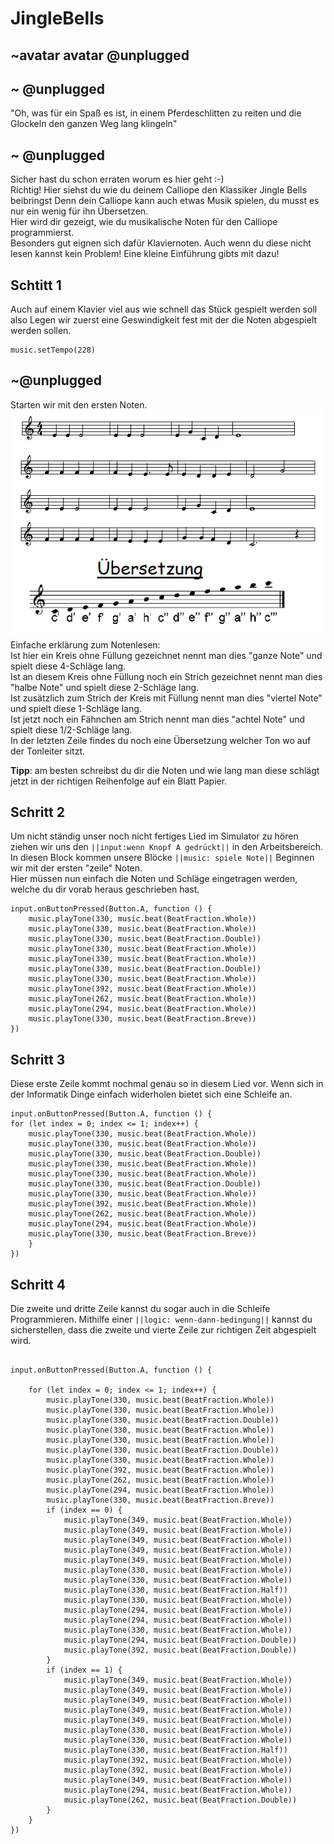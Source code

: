 # JingleBells
## ~avatar avatar @unplugged


## ~ @unplugged

"Oh, was für ein Spaß es ist, in einem Pferdeschlitten zu reiten und die Glockeln den ganzen Weg lang klingeln"

## ~ @unplugged
Sicher hast du schon erraten worum es hier geht :-) <br>
Richtig! Hier siehst du wie du deinem Calliope den Klassiker Jingle Bells beibringst
Denn dein Calliope kann auch etwas Musik spielen, du musst es nur ein wenig für ihn Übersetzen. <br>
Hier wird dir gezeigt, wie du musikalische Noten für den Calliope programmierst. <br>
Besonders gut eignen sich dafür Klaviernoten. Auch wenn du diese nicht lesen kannst kein Problem! Eine kleine Einführung gibts mit dazu! 

## Schtitt 1
Auch auf einem Klavier viel aus wie schnell das Stück gespielt werden soll also Legen wir zuerst eine Geswindigkeit fest mit der die Noten abgespielt werden sollen. 
```blocks
music.setTempo(228)
```
## ~@unplugged 
Starten wir mit den ersten Noten. <br>
![Noten](https://github.com/r00b1nh00d/Jinglebells/blob/master/JingleBellsNoten.png?raw=true)
Einfache erklärung zum Notenlesen: <br>
Ist hier ein Kreis ohne Füllung gezeichnet nennt man dies "ganze Note" und spielt diese 4-Schläge lang. <br>
Ist an diesem Kreis ohne Füllung noch ein Strich gezeichnet nennt man dies "halbe Note" und spielt diese 2-Schläge lang. <br>
Ist zusätzlich zum Strich der Kreis mit Füllung  nennt man dies "viertel Note" und spielt diese 1-Schläge lang. <br>
Ist jetzt noch ein Fähnchen am Strich nennt man dies "achtel Note" und spielt diese 1/2-Schläge lang. <br>
In der letzten Zeile findes du noch eine Übersetzung welcher Ton wo auf der Tonleiter sitzt. <br>

**Tipp**: am besten schreibst du dir die Noten und wie lang man diese schlägt jetzt in der richtigen Reihenfolge auf ein Blatt Papier.

## Schritt 2 
Um nicht ständig unser noch nicht fertiges Lied im Simulator zu hören ziehen wir uns den ``||input:wenn Knopf A gedrückt||`` in den Arbeitsbereich. <br>
In diesen Block kommen unsere Blöcke ``||music: spiele Note||``
Beginnen wir mit der ersten "zeile" Noten. <br>
Hier müssen nun einfach die Noten und Schläge eingetragen werden, welche du dir vorab heraus geschrieben hast. <br>
```blocks
input.onButtonPressed(Button.A, function () {
    music.playTone(330, music.beat(BeatFraction.Whole))
    music.playTone(330, music.beat(BeatFraction.Whole))
    music.playTone(330, music.beat(BeatFraction.Double))
    music.playTone(330, music.beat(BeatFraction.Whole))
    music.playTone(330, music.beat(BeatFraction.Whole))
    music.playTone(330, music.beat(BeatFraction.Double))
    music.playTone(330, music.beat(BeatFraction.Whole))
    music.playTone(392, music.beat(BeatFraction.Whole))
    music.playTone(262, music.beat(BeatFraction.Whole))
    music.playTone(294, music.beat(BeatFraction.Whole))
    music.playTone(330, music.beat(BeatFraction.Breve))
})
```


## Schritt 3 
Diese erste Zeile kommt nochmal genau so in diesem Lied vor. Wenn sich in der Informatik Dinge einfach widerholen bietet sich eine Schleife an.

```blocks
input.onButtonPressed(Button.A, function () {
for (let index = 0; index <= 1; index++) {
    music.playTone(330, music.beat(BeatFraction.Whole))
    music.playTone(330, music.beat(BeatFraction.Whole))
    music.playTone(330, music.beat(BeatFraction.Double))
    music.playTone(330, music.beat(BeatFraction.Whole))
    music.playTone(330, music.beat(BeatFraction.Whole))
    music.playTone(330, music.beat(BeatFraction.Double))
    music.playTone(330, music.beat(BeatFraction.Whole))
    music.playTone(392, music.beat(BeatFraction.Whole))
    music.playTone(262, music.beat(BeatFraction.Whole))
    music.playTone(294, music.beat(BeatFraction.Whole))
    music.playTone(330, music.beat(BeatFraction.Breve))
    }
})
```
## Schritt 4
Die zweite und dritte Zeile kannst du sogar auch in die Schleife Programmieren. Mithilfe einer ``||logic: wenn-dann-bedingung||`` kannst du sicherstellen, dass die zweite und vierte Zeile zur richtigen Zeit abgespielt wird.
```blocks

input.onButtonPressed(Button.A, function () {
   
    for (let index = 0; index <= 1; index++) {
        music.playTone(330, music.beat(BeatFraction.Whole))
        music.playTone(330, music.beat(BeatFraction.Whole))
        music.playTone(330, music.beat(BeatFraction.Double))
        music.playTone(330, music.beat(BeatFraction.Whole))
        music.playTone(330, music.beat(BeatFraction.Whole))
        music.playTone(330, music.beat(BeatFraction.Double))
        music.playTone(330, music.beat(BeatFraction.Whole))
        music.playTone(392, music.beat(BeatFraction.Whole))
        music.playTone(262, music.beat(BeatFraction.Whole))
        music.playTone(294, music.beat(BeatFraction.Whole))
        music.playTone(330, music.beat(BeatFraction.Breve))
        if (index == 0) {
            music.playTone(349, music.beat(BeatFraction.Whole))
            music.playTone(349, music.beat(BeatFraction.Whole))
            music.playTone(349, music.beat(BeatFraction.Whole))
            music.playTone(349, music.beat(BeatFraction.Whole))
            music.playTone(349, music.beat(BeatFraction.Whole))
            music.playTone(330, music.beat(BeatFraction.Whole))
            music.playTone(330, music.beat(BeatFraction.Whole))
            music.playTone(330, music.beat(BeatFraction.Half))
            music.playTone(330, music.beat(BeatFraction.Whole))
            music.playTone(294, music.beat(BeatFraction.Whole))
            music.playTone(294, music.beat(BeatFraction.Whole))
            music.playTone(330, music.beat(BeatFraction.Whole))
            music.playTone(294, music.beat(BeatFraction.Double))
            music.playTone(392, music.beat(BeatFraction.Double))
        }
        if (index == 1) {
            music.playTone(349, music.beat(BeatFraction.Whole))
            music.playTone(349, music.beat(BeatFraction.Whole))
            music.playTone(349, music.beat(BeatFraction.Whole))
            music.playTone(349, music.beat(BeatFraction.Whole))
            music.playTone(349, music.beat(BeatFraction.Whole))
            music.playTone(330, music.beat(BeatFraction.Whole))
            music.playTone(330, music.beat(BeatFraction.Whole))
            music.playTone(330, music.beat(BeatFraction.Half))
            music.playTone(392, music.beat(BeatFraction.Whole))
            music.playTone(392, music.beat(BeatFraction.Whole))
            music.playTone(349, music.beat(BeatFraction.Whole))
            music.playTone(294, music.beat(BeatFraction.Whole))
            music.playTone(262, music.beat(BeatFraction.Double))
        }
    }
})
```




